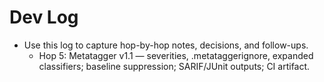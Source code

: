 # Dev Log

<!-- AUTODOC:BEGIN main -->
- Use this log to capture hop-by-hop notes, decisions, and follow-ups.
	- Hop 5: Metatagger v1.1 — severities, .metataggerignore, expanded classifiers; baseline suppression; SARIF/JUnit outputs; CI artifact.
<!-- AUTODOC:END main -->

